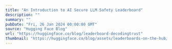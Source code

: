 ```yaml
---
title: "An Introduction to AI Secure LLM Safety Leaderboard"
description: ""
summary: ""
pubDate: "Fri, 26 Jan 2024 00:00:00 GMT"
source: "Hugging Face Blog"
url: "https://huggingface.co/blog/leaderboard-decodingtrust"
thumbnail: "https://huggingface.co/blog/assets/leaderboards-on-the-hub/thumbnail_decodingtrust.png"
---
```


